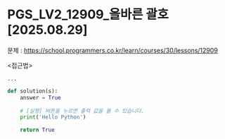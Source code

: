 # PGS_LV2_12909_올바른 괄호[2025.08.29] </br>
문제 : https://school.programmers.co.kr/learn/courses/30/lessons/12909

<접근법>
```
...
```


```python
def solution(s):
    answer = True
    
    # [실행] 버튼을 누르면 출력 값을 볼 수 있습니다.
    print('Hello Python')

    return True
```
